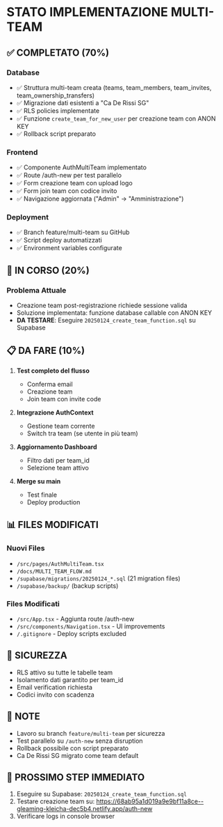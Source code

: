 # STATO IMPLEMENTAZIONE MULTI-TEAM

## ✅ COMPLETATO (70%)

### Database
- ✅ Struttura multi-team creata (teams, team_members, team_invites, team_ownership_transfers)
- ✅ Migrazione dati esistenti a "Ca De Rissi SG" 
- ✅ RLS policies implementate
- ✅ Funzione `create_team_for_new_user` per creazione team con ANON KEY
- ✅ Rollback script preparato

### Frontend
- ✅ Componente AuthMultiTeam implementato
- ✅ Route /auth-new per test parallelo
- ✅ Form creazione team con upload logo
- ✅ Form join team con codice invito
- ✅ Navigazione aggiornata ("Admin" → "Amministrazione")

### Deployment
- ✅ Branch feature/multi-team su GitHub
- ✅ Script deploy automatizzati
- ✅ Environment variables configurate

## 🔧 IN CORSO (20%)

### Problema Attuale
- Creazione team post-registrazione richiede sessione valida
- Soluzione implementata: funzione database callable con ANON KEY
- **DA TESTARE**: Eseguire `20250124_create_team_function.sql` su Supabase

## 📋 DA FARE (10%)

1. **Test completo del flusso**
   - Conferma email
   - Creazione team
   - Join team con invite code

2. **Integrazione AuthContext**
   - Gestione team corrente
   - Switch tra team (se utente in più team)

3. **Aggiornamento Dashboard**
   - Filtro dati per team_id
   - Selezione team attivo

4. **Merge su main**
   - Test finale
   - Deploy production

## 📊 FILES MODIFICATI

### Nuovi Files
- `/src/pages/AuthMultiTeam.tsx`
- `/docs/MULTI_TEAM_FLOW.md`
- `/supabase/migrations/20250124_*.sql` (21 migration files)
- `/supabase/backup/` (backup scripts)

### Files Modificati
- `/src/App.tsx` - Aggiunta route /auth-new
- `/src/components/Navigation.tsx` - UI improvements
- `/.gitignore` - Deploy scripts excluded

## 🔐 SICUREZZA

- RLS attivo su tutte le tabelle team
- Isolamento dati garantito per team_id
- Email verification richiesta
- Codici invito con scadenza

## 📝 NOTE

- Lavoro su branch `feature/multi-team` per sicurezza
- Test parallelo su `/auth-new` senza disruption
- Rollback possibile con script preparato
- Ca De Rissi SG migrato come team default

## 🚀 PROSSIMO STEP IMMEDIATO

1. Eseguire su Supabase: `20250124_create_team_function.sql`
2. Testare creazione team su: https://68ab95a1d019a9e9bf11a8ce--gleaming-kleicha-dec5b4.netlify.app/auth-new
3. Verificare logs in console browser